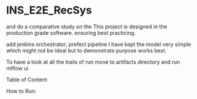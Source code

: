 # INS_E2E_RecSys

 and do a comparative study on the
This project is designed in the production grade software. ensuring best practicing.

add jenkins orchestrator, prefect pipeline
I have kept the model very simple which might not be ideal but to demonstrate purpose works best.

To have a look at all the trails of run move to artifacts directory and run mlflow ui

Table of Content





How to Run:
